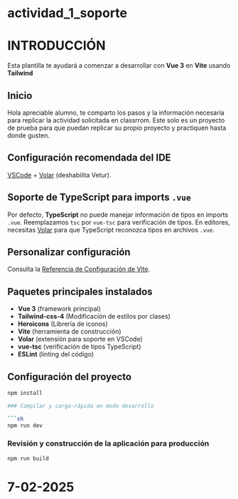 # actividad_1_soporte

# INTRODUCCIÓN
Esta plantilla te ayudará a comenzar a desarrollar con **Vue 3** en **Vite** usando **Tailwind**

## Inicio 
Hola apreciable alumno, te comparto los pasos y la información necesaria para replicar la actividad solicitada en classrrom.
Este solo es un proyecto de prueba para que puedan replicar su propio proyecto y practiquen hasta donde gusten.

## Configuración recomendada del IDE

[VSCode](https://code.visualstudio.com/) + [Volar](https://marketplace.visualstudio.com/items?itemName=Vue.volar) (deshabilita Vetur).

## Soporte de TypeScript para imports `.vue`

Por defecto, **TypeScript** no puede manejar información de tipos en imports `.vue`. Reemplazamos `tsc` por `vue-tsc` para verificación de tipos. En editores, necesitas [Volar](https://marketplace.visualstudio.com/items?itemName=Vue.volar) para que TypeScript reconozca tipos en archivos `.vue`.

## Personalizar configuración

Consulta la [Referencia de Configuración de Vite](https://vite.dev/config/).

## Paquetes principales instalados

- **Vue 3** (framework principal)
- **Tailwind-css-4** (Modificación de estilos por clases)
- **Heroicons** (Librería de iconos)
- **Vite** (herramienta de construcción)
- **Volar** (extensión para soporte en VSCode)
- **vue-tsc** (verificación de tipos TypeScript)
- **ESLint** (linting del código)

## Configuración del proyecto

```sh
npm install

### Compilar y carga-rápida en modo desarrollo

```sh
npm run dev
```

### Revisión y construcción de la aplicación para producción

```sh
npm run build
```
# 7-02-2025
